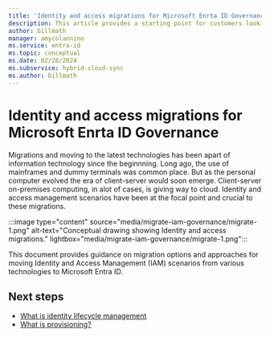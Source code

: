 ```yaml
---
title: 'Identity and access migrations for Microsoft Enrta ID Governance'
description: This article provides a starting point for customers looking for information on migrating their current scenarios to Microsoft Enrta ID.
author: billmath
manager: amycolannino
ms.service: entra-id
ms.topic: conceptual
ms.date: 02/28/2024
ms.subservice: hybrid-cloud-sync
ms.author: billmath
---
```


# Identity and access migrations for Microsoft Enrta ID Governance

Migrations and moving to the latest technologies has been apart of information technology since the beginnning.  Long ago, the use of mainframes and dummy terminals was common place.  But as the personal computer evolved the era of client-server would soon emerge.  Client-server on-premises computing, in alot of cases, is giving way to cloud.  Identity and access management scenarios have been at the focal point and crucial to these migrations.

:::image type="content" source="media/migrate-iam-governance/migrate-1.png" alt-text="Conceptual drawing showing Identity and access migrations." lightbox="media/migrate-iam-governance/migrate-1.png":::

This document provides guidance on migration options and approaches for moving Identity and Access Management (IAM) scenarios from various technologies to Microsoft Entra ID.

## Next steps 
- [What is identity lifecycle management](~/id-governance/what-is-identity-lifecycle-management.md)
- [What is provisioning?](~/id-governance/what-is-provisioning.md)